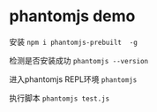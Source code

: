 # phantomjs demo
安装
`npm i phantomjs-prebuilt  -g`

检测是否安装成功
`phantomjs --version`

进入phantomjs REPL环境
`phantomjs`

执行脚本
`phantomjs test.js`

